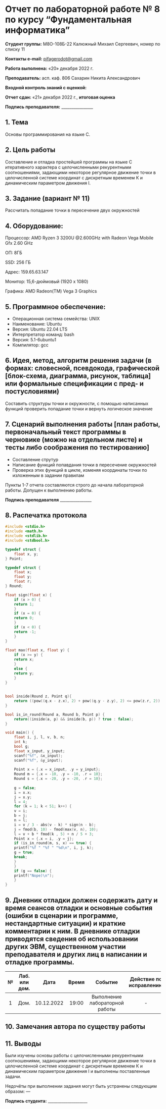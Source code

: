 ﻿# **Отчет по лабораторной работе № 8 по курсу “Фундаментальная информатика”**

**Студент группы:** М8О-108Б-22 Калюжный Михаил Сергеевич, номер по списку 11

**Контакты e-mail:** <pifagerodot@gmail.com>

**Работа выполнена:** «20» декабря 2022 г.

**Преподаватель:** асп. каф. 806 Сахарин Никита Александрович

**Входной контроль знаний с оценкой:** 

**Отчет сдан:** «21» декабря 2022 г., **итоговая оценка** 

**Подпись преподавателя:** \_\_\_\_\_\_\_\_\_\_\_\_\_\_\_\_

## 1. **Тема**

Основы программирования на языке С.

## 2. **Цель работы**

Составление и отладка простейшей программы на языке С итеративного характера с целочисленными рекурентными соотношениями, задающими некоторое регулярное движение точки в целочисленной системе координат с дискретным временем К и динамическим параметром движения l.

## 3. **Задание (вариант № 11)**

Рассчитать попадание точки в пересечение двух окружностей

## 4. **Оборудование:**

Процессор: AMD Ryzen 3 3200U @2.600GHz with Radeon Vega Mobile Gfx 2.60 GHz

ОП: 8ГБ

SSD: 256 ГБ

Адрес: 159.65.63.147

Монитор: 15,6-дюймовый (1920 x 1080)

Графика: AMD Radeon(TM) Vega 3 Graphics

## 5. **Программное обеспечение:**

- Операционная система семейства:  UNIX
- Наименование:  Ubuntu
- Версия:  Ubuntu 22.04 LTS
- Интерпретатор команд:  bash
- Версия:  5.1-6ubuntu1
- Компилятор:  gcc

## 6. **Идея, метод, алгоритм решения задачи (в формах: словесной, псевдокода, графической [блок-схема, диаграмма, рисунок, таблица] или формальные спецификации с пред- и постусловиями)**

Составить структуры точки и окружности, с помощью написанных функций проверить попадание точки и вернуть логическое значение

## 7. **Сценарий выполнения работы [план работы, первоначальный текст программы в черновике (можно на отдельном листе) и тесты либо соображения по тестированию]**

- Составление струтур
- Написание функций попавдания точки в пересечение окружностей
- Проверка этих функций в цикле, изменяя координаты точки по изложенным в задании правилам

Пункты 1-7 отчета составляются строго до начала лабораторной работы. Допущен к выполнению работы.

**Подпись преподавателя** \_\_\_\_\_\_\_\_\_\_\_\_\_\_\_\_

## 8. **Распечатка протокола**
``` :src/lab9b.c
#include <stdio.h>
#include <math.h>
#include <stdlib.h>
#include <stdbool.h>

typedef struct {
    float x, y;
} Point;

typedef struct {
    float x;
    float y;
    float r;
} Round;

float sign(float x) {
	if (x > 0) {
	return 1;
	}
	if (x = 0) {
	return 0;
	}
	if (x < 0) {
	return -1;
	}
}
	
float max(float x, float y) {
	if (x >= y) {
	return x;
	}
	else {
	return y;
	}
}
	
	
bool inside(Round z, Point q){
    return ((pow((q.x - z.x), 2) + pow((q.y - z.y), 2) <= pow(z.r, 2)) ? true : false);
}

bool is_in_round(Round a, Round b, Point p) {
    return((inside(a, p) && inside(b, p)) ? true : false);
}

void main() {
    float i, j, l, v, b, n;
    int k;
    bool g;
    float x_input, y_input;
    scanf("%f", &x_input);
    scanf("%f", &y_input);
    
    Point x = {.x = x_input, .y = y_input};
    Round m = {.x = -10, .y = -10, .r = 10};
    Round s = {.x = -20, .y = -20, .r = 10};
    
    g = false;
    i = x.x;
    j = x.y;
    l = 4;
    for (k = 1; k < 51; k++) {
    v = i;
    b = j;
    n = l;
    i = v / 3 - abs(v - k) * sign(n - b);
    j = fmod(b, 10) - fmod(max(v, n), 10);
    l = v + b * fmod(k , 5) + n / 5 + 3;
    Point x = {.x = i, .y = j};
    if (is_in_round(m, s, x) == true) {
    printf("%f " "%f " "%d\n", i, j, k);
    g = true;
    break;
    }
    }
    if (g == false) {
    printf("Nope)\n");
    }
}
```

## 9. **Дневник отладки должен содержать дату и время сеансов отладки и основные события (ошибки в сценарии и программе, нестандартные ситуации) и краткие комментарии к ним. В дневнике отладки приводятся сведения об использовании других ЭВМ, существенном участии преподавателя и других лиц в написании и отладке программы.**

|№|Лаб. или дом.|Дата|Время|Событие|Действие по исправлению|Примечания|
| :-: | :-: | :-: | :-: | :-: | :-: | :-: |
|1|Дом.|10.12.2022|19:00|Выполнение лабораторной работы|-|-|

## 10. **Замечания автора по существу работы**



## 11. **Выводы**

Были изучены основы работы с целочисленными рекурентными соотношениями, задающими некоторое регулярное движение точки в целочисленной системе координат с дискретным временем К и динамическим параметром движения l и выполнены поставленные задачи.

Недочёты при выполнении задания могут быть устранены следующим образом: —

**Подпись студента:** \_\_\_\_\_\_\_\_\_\_\_\_\_\_\_\_\_\_\_\_

